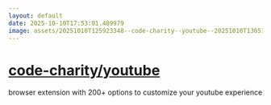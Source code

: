 ```yaml
---
layout: default
date: 2025-10-10T17:53:01.489979
image: assets/20251010T125923348--code-charity--youtube--20251010T130511915--cropped.png
---
```


# [code-charity/youtube](https://github.com/code-charity/youtube)

browser extension with 200+ options to customize your youtube experience
